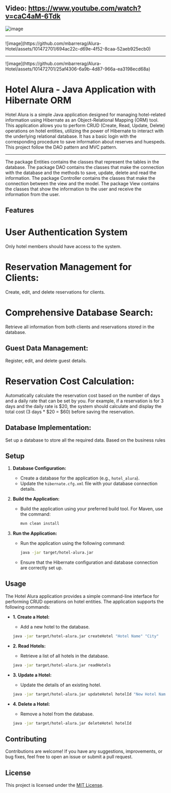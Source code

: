 

## Video: https://www.youtube.com/watch?v=caC4aM-6Tdk

![image](https://github.com/mbarrerag/Alura-Hotel/assets/101472701/633d9c37-6eee-4613-aee4-239f2cfb90fc)
<hr>
![image](https://github.com/mbarrerag/Alura-Hotel/assets/101472701/694ac22c-d69e-4f52-8caa-52aeb925ecb0)
<hr>
![image](https://github.com/mbarrerag/Alura-Hotel/assets/101472701/25af4306-6a9b-4d87-966a-ea3198ecd68a)

# Hotel Alura - Java Application with Hibernate ORM

Hotel Alura is a simple Java application designed for managing hotel-related information using Hibernate as an Object-Relational Mapping (ORM) tool. This application allows you to perform CRUD (Create, Read, Update, Delete) operations on hotel entities, utilizing the power of Hibernate to interact with the underlying relational database. It has a basic login with the corresponding procedure to save information about reserves and huespeds.
This project follow the DAO pattern and MVC pattern.
<hr>

The package Entities contains the classes that represent the tables in the database.
The package DAO contains the classes that make the connection with the database and the methods to save, update, delete and read the information.
The package Controller contains the classes that make the connection between the view and the model.
The package View contains the classes that show the information to the user and receive the information from the user.

## Features

# User Authentication System

Only hotel members should have access to the system.

# Reservation Management for Clients:

 Create, edit, and delete reservations for clients.

# Comprehensive Database Search:

 Retrieve all information from both clients and reservations stored in the database.

## Guest Data Management:

 Register, edit, and delete guest details.

# Reservation Cost Calculation:

Automatically calculate the reservation cost based on the number of days and a daily rate that can be set by you. For example, if a reservation is for 3 days and the daily rate is $20, the system should calculate and display the total cost (3 days * $20 = $60) before saving the reservation.


## Database Implementation:

Set up a database to store all the required data. Based on the business rules

## Setup

1. **Database Configuration:**
   - Create a database for the application (e.g., `hotel_alura`).
   - Update the `hibernate.cfg.xml` file with your database connection details.

2. **Build the Application:**
   - Build the application using your preferred build tool. For Maven, use the command:
     ```bash
     mvn clean install
     ```

3. **Run the Application:**
   - Run the application using the following command:
     ```bash
     java -jar target/hotel-alura.jar
     ```
   - Ensure that the Hibernate configuration and database connection are correctly set up.

## Usage

The Hotel Alura application provides a simple command-line interface for performing CRUD operations on hotel entities. The application supports the following commands:

- **1. Create a Hotel:**
  - Add a new hotel to the database.
  ```bash
  java -jar target/hotel-alura.jar createHotel "Hotel Name" "City"
  ```

- **2. Read Hotels:**
  - Retrieve a list of all hotels in the database.
  ```bash
  java -jar target/hotel-alura.jar readHotels
  ```

- **3. Update a Hotel:**
  - Update the details of an existing hotel.
  ```bash
  java -jar target/hotel-alura.jar updateHotel hotelId "New Hotel Name" "New City"
  ```

- **4. Delete a Hotel:**
  - Remove a hotel from the database.
  ```bash
  java -jar target/hotel-alura.jar deleteHotel hotelId
  ```

## Contributing

Contributions are welcome! If you have any suggestions, improvements, or bug fixes, feel free to open an issue or submit a pull request.

## License

This project is licensed under the [MIT License](LICENSE).
